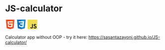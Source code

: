 # JS-calculator

![HTML](tech/html.png) ![CSS](tech/css.png) ![Javascript](tech/javascript.png)

Calculator app without OOP - try it here: https://sasantazayoni.github.io/JS-calculator/

